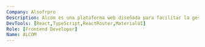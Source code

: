 ```yaml
---
Company: Alsofrpro
Description: Alcom es una plataforma web diseñada para facilitar la gestión de los cobros y pagos de facturas de la Empresa Aguas de la Habana. Desarrollada con React y TypeScript, proporciona una interfaz moderna y eficiente para el manejo de transacciones financieras.
DevTools: [React,TypeScript,ReactRouter,MaterialUI]
Role: [Frontend Developer]
Name: ALCOM
---
```

